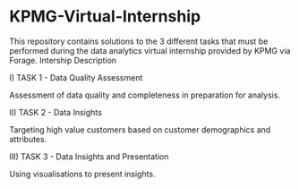 # KPMG-Virtual-Internship
This repository contains solutions to the 3 different tasks that must be performed during the data analytics virtual internship provided by KPMG via Forage.
Intership Description

I) TASK 1 - Data Quality Assessment

Assessment of data quality and completeness in preparation for analysis. 

II) TASK 2 - Data Insights

Targeting high value customers based on customer demographics and attributes. 

III) TASK 3 - Data Insights and Presentation

 Using visualisations to present insights.
